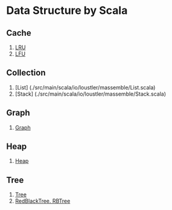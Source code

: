 # Data Structure by Scala
## Cache
1. [LRU](./src/main/scala/io/loustler/massemble/cache/LRU.scala)
1. [LFU](./src/main/scala/io/loustler/massemble/cache/LFU.scala)

## Collection
1. [List] (./src/main/scala/io/loustler/massemble/List.scala)
1. [Stack] (./src/main/scala/io/loustler/massemble/Stack.scala)

## Graph
1. [Graph](./src/main/scala/io/loustler/massemble/graph/Graph.scala)

## Heap
1. [Heap](./src/main/scala/io/loustler/massemble/heap/Heap.scala)

## Tree
1. [Tree](./src/main/scala/io/loustler/massemble/tree/Tree.scala)
1. [RedBlackTree. RBTree](./src/main/scala/io/loustler/massemble/tree/RedBlackTree.scala)